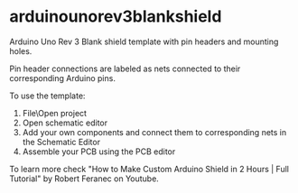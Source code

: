# arduinounorev3blankshield

Arduino Uno Rev 3 Blank shield template with pin headers and mounting holes.

Pin header connections are labeled as nets connected to their corresponding Arduino pins.

To use the template:
1. File\Open project
2. Open schematic editor
3. Add your own components and connect them to corresponding nets in the Schematic Editor
4. Assemble your PCB using the PCB editor

To learn more check "How to Make Custom Arduino Shield in 2 Hours | Full Tutorial" by Robert Feranec on Youtube.
